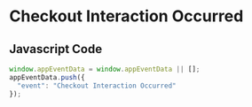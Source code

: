 # Checkout Interaction Occurred

### 

## Javascript Code
```js
window.appEventData = window.appEventData || [];
appEventData.push({
  "event": "Checkout Interaction Occurred"
});
```





